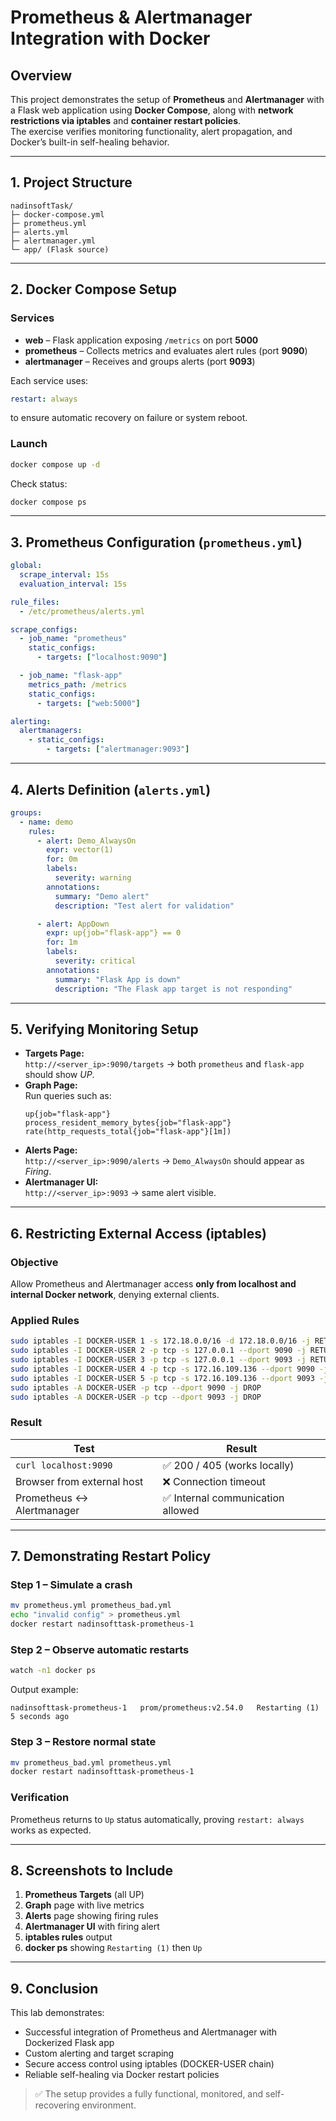 # Prometheus & Alertmanager Integration with Docker

## Overview
This project demonstrates the setup of **Prometheus** and **Alertmanager** with a Flask web application using **Docker Compose**, along with **network restrictions via iptables** and **container restart policies**.  
The exercise verifies monitoring functionality, alert propagation, and Docker’s built-in self-healing behavior.

---

## 1. Project Structure
```
nadinsoftTask/
├─ docker-compose.yml
├─ prometheus.yml
├─ alerts.yml
├─ alertmanager.yml
└─ app/ (Flask source)
```

---

## 2. Docker Compose Setup

### Services
- **web** – Flask application exposing `/metrics` on port **5000**
- **prometheus** – Collects metrics and evaluates alert rules (port **9090**)
- **alertmanager** – Receives and groups alerts (port **9093**)

Each service uses:
```yaml
restart: always
```
to ensure automatic recovery on failure or system reboot.

### Launch
```bash
docker compose up -d
```
Check status:
```bash
docker compose ps
```

---

## 3. Prometheus Configuration (`prometheus.yml`)
```yaml
global:
  scrape_interval: 15s
  evaluation_interval: 15s

rule_files:
  - /etc/prometheus/alerts.yml

scrape_configs:
  - job_name: "prometheus"
    static_configs:
      - targets: ["localhost:9090"]

  - job_name: "flask-app"
    metrics_path: /metrics
    static_configs:
      - targets: ["web:5000"]

alerting:
  alertmanagers:
    - static_configs:
        - targets: ["alertmanager:9093"]
```

---

## 4. Alerts Definition (`alerts.yml`)
```yaml
groups:
  - name: demo
    rules:
      - alert: Demo_AlwaysOn
        expr: vector(1)
        for: 0m
        labels:
          severity: warning
        annotations:
          summary: "Demo alert"
          description: "Test alert for validation"

      - alert: AppDown
        expr: up{job="flask-app"} == 0
        for: 1m
        labels:
          severity: critical
        annotations:
          summary: "Flask App is down"
          description: "The Flask app target is not responding"
```

---

## 5. Verifying Monitoring Setup

- **Targets Page:**  
  `http://<server_ip>:9090/targets` → both `prometheus` and `flask-app` should show *UP*.
- **Graph Page:**  
  Run queries such as:
  ```
  up{job="flask-app"}
  process_resident_memory_bytes{job="flask-app"}
  rate(http_requests_total{job="flask-app"}[1m])
  ```
- **Alerts Page:**  
  `http://<server_ip>:9090/alerts` → `Demo_AlwaysOn` should appear as *Firing*.
- **Alertmanager UI:**  
  `http://<server_ip>:9093` → same alert visible.

---

## 6. Restricting External Access (iptables)

### Objective
Allow Prometheus and Alertmanager access **only from localhost and internal Docker network**, denying external clients.

### Applied Rules
```bash
sudo iptables -I DOCKER-USER 1 -s 172.18.0.0/16 -d 172.18.0.0/16 -j RETURN
sudo iptables -I DOCKER-USER 2 -p tcp -s 127.0.0.1 --dport 9090 -j RETURN
sudo iptables -I DOCKER-USER 3 -p tcp -s 127.0.0.1 --dport 9093 -j RETURN
sudo iptables -I DOCKER-USER 4 -p tcp -s 172.16.109.136 --dport 9090 -j RETURN
sudo iptables -I DOCKER-USER 5 -p tcp -s 172.16.109.136 --dport 9093 -j RETURN
sudo iptables -A DOCKER-USER -p tcp --dport 9090 -j DROP
sudo iptables -A DOCKER-USER -p tcp --dport 9093 -j DROP
```

### Result
| Test | Result |
|------|---------|
| `curl localhost:9090` | ✅ 200 / 405 (works locally) |
| Browser from external host | ❌ Connection timeout |
| Prometheus ↔ Alertmanager | ✅ Internal communication allowed |

---

## 7. Demonstrating Restart Policy

### Step 1 – Simulate a crash
```bash
mv prometheus.yml prometheus_bad.yml
echo "invalid config" > prometheus.yml
docker restart nadinsofttask-prometheus-1
```

### Step 2 – Observe automatic restarts
```bash
watch -n1 docker ps
```
Output example:
```
nadinsofttask-prometheus-1   prom/prometheus:v2.54.0   Restarting (1) 5 seconds ago
```

### Step 3 – Restore normal state
```bash
mv prometheus_bad.yml prometheus.yml
docker restart nadinsofttask-prometheus-1
```

### Verification
Prometheus returns to `Up` status automatically, proving `restart: always` works as expected.

---

## 8. Screenshots to Include
1. **Prometheus Targets** (all UP)  
2. **Graph** page with live metrics  
3. **Alerts** page showing firing rules  
4. **Alertmanager UI** with firing alert  
5. **iptables rules** output  
6. **docker ps** showing `Restarting (1)` then `Up`

---

## 9. Conclusion
This lab demonstrates:
- Successful integration of Prometheus and Alertmanager with Dockerized Flask app  
- Custom alerting and target scraping  
- Secure access control using iptables (DOCKER-USER chain)  
- Reliable self-healing via Docker restart policies  

> ✅ The setup provides a fully functional, monitored, and self-recovering environment.
